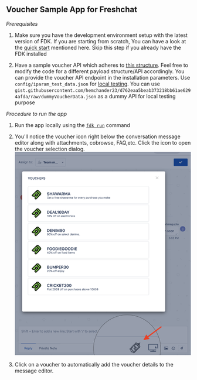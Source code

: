 ## Voucher Sample App for Freshchat

*Prerequisites* 

1. Make sure you have the development environment setup with the latest version of FDK. If you are starting from scratch, You can have a look at the  [quick start](https://developers.freshchat.com/v2/docs/quick-start/) mentioned here. Skip this step if you already have the FDK installed 

2. Have a sample voucher API which adheres to [this structure](https://gist.githubusercontent.com/hemchander23/d762eaa5beab373218bb61ae6294afda/raw/dummyVoucherData.json). Feel free to modify the code for a different payload structure/API accordingly. You can provide the voucher API endpoint in the installation parameters. Use `config/iparam_test_data.json` for [local testing](https://developers.freshchat.com/v2/docs/quick-start/#test_your_app). You can use `gist.githubusercontent.com/hemchander23/d762eaa5beab373218bb61ae6294afda/raw/dummyVoucherData.json` as a dummy API for local testing purpose


*Procedure to run the app*

1. Run the app locally using the [`fdk run`](https://developers.freshchat.com/v2/docs/freshworks-cli/#run) command

2. You'll notice the voucher icon right below the conversation message editor along with attachments, cobrowse, FAQ,etc.
Click the icon to open the voucher selection dialog.
![Screenshot](app/demo.png)

3. Click on a voucher to automatically add the voucher details to the message editor. 

